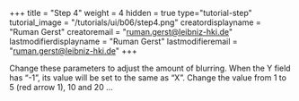 +++
title = "Step 4"
weight = 4
hidden = true
type="tutorial-step"
tutorial_image = "/tutorials/ui/b06/step4.png"
creatordisplayname = "Ruman Gerst"
creatoremail = "ruman.gerst@leibniz-hki.de"
lastmodifierdisplayname = "Ruman Gerst"
lastmodifieremail = "ruman.gerst@leibniz-hki.de"
+++

Change these parameters to adjust the amount of blurring. When the Y field has “-1”, its value will be set to the same as “X”. Change the value from 1 to 5 (red arrow 1), 10 and 20 ...